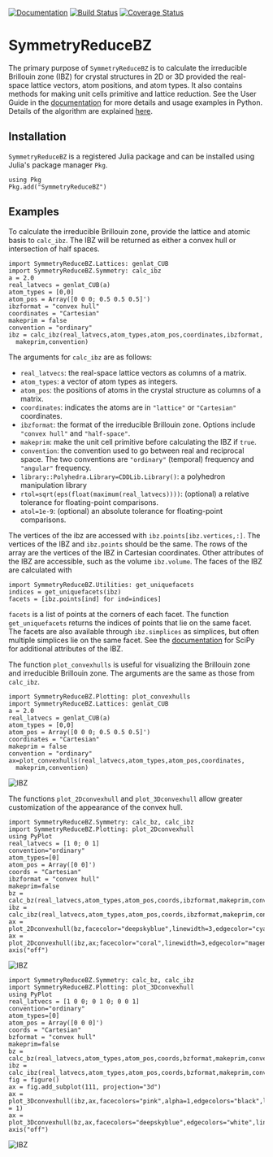 [![Documentation](https://img.shields.io/badge/docs-dev-blue.svg)](
https://jerjorg.github.io/SymmetryReduceBZ.jl/)
[![Build Status](
https://travis-ci.com/jerjorg/SymmetryReduceBZ.jl.svg?branch=master)](
https://travis-ci.com/jerjorg/SymmetryReduceBZ.jl)
[![Coverage Status](
https://coveralls.io/repos/github/jerjorg/SymmetryReduceBZ.jl/badge.svg?branch=master)](
https://coveralls.io/github/jerjorg/SymmetryReduceBZ.jl?branch=master&service=github)


# SymmetryReduceBZ
The primary purpose of `SymmetryReduceBZ` is to calculate the irreducible
Brillouin zone (IBZ) for crystal structures in 2D or 3D provided the real-space
lattice vectors, atom positions, and atom types. It also contains methods for
making unit cells primitive and lattice reduction. See the User Guide in the
[documentation](https://jerjorg.github.io/SymmetryReduceBZ.jl/) for more details
and usage examples in Python. Details of the algorithm are explained [here](https://arxiv.org/abs/2104.05856).

## Installation

`SymmetryReduceBZ` is a registered Julia package and can be installed using
Julia's package manager `Pkg`.
```
using Pkg
Pkg.add("SymmetryReduceBZ")
```

## Examples

To calculate the irreducible Brillouin zone, provide the lattice and atomic
basis to `calc_ibz`. The IBZ will be returned as either a convex hull or
intersection of half spaces.
```@example
import SymmetryReduceBZ.Lattices: genlat_CUB
import SymmetryReduceBZ.Symmetry: calc_ibz
a = 2.0
real_latvecs = genlat_CUB(a)
atom_types = [0,0]
atom_pos = Array([0 0 0; 0.5 0.5 0.5]')
ibzformat = "convex hull"
coordinates = "Cartesian"
makeprim = false
convention = "ordinary"
ibz = calc_ibz(real_latvecs,atom_types,atom_pos,coordinates,ibzformat,
  makeprim,convention)
```
The arguments for `calc_ibz` are as follows:
- `real_latvecs`: the real-space lattice vectors as columns of a matrix.
- `atom_types`: a vector of atom types as integers.
- `atom_pos`: the positions of atoms in the crystal structure as columns of a matrix.
- `coordinates`: indicates the atoms are in `"lattice"` or `"Cartesian"`
	coordinates.
- `ibzformat`: the format of the irreducible Brillouin zone. Options include
	`"convex hull"` and `"half-space"`.
- `makeprim`: make the unit cell primitive before calculating the IBZ if
	`true`.
- `convention`: the convention used to go between real and reciprocal space. The
	two conventions are `"ordinary"` (temporal) frequency and `"angular"`
	frequency.
- `library::Polyhedra.Library=CDDLib.Library()`: a polyhedron manipulation library
- `rtol=sqrt(eps(float(maximum(real_latvecs))))`: (optional) a relative tolerance for floating-point comparisons.
- `atol=1e-9`: (optional) an absolute tolerance for floating-point comparisons.	
	
The vertices of the ibz are accessed with `ibz.points[ibz.vertices,:]`. The
vertices of the IBZ and `ibz.points` should be the same. The rows of the array
are the vertices of the IBZ in Cartesian coordinates. Other attributes of the
IBZ are accessible, such as the volume `ibz.volume`. The faces of the IBZ are
calculated with
```
import SymmetryReduceBZ.Utilities: get_uniquefacets
indices = get_uniquefacets(ibz)
facets = [ibz.points[ind] for ind=indices]
```
`facets` is a list of points at the corners of each facet. The function
`get_uniquefacets` returns the indices of points that lie on the same facet. The
facets are also available through `ibz.simplices` as simplices, but often multiple simplices
lie on the same facet. See the [documentation](https://docs.scipy.org/doc/scipy/reference/generated/scipy.spatial.ConvexHull.html) for SciPy
for additional attributes of the IBZ.

The function `plot_convexhulls` is useful for visualizing the Brillouin zone
and irreducible Brillouin zone. The arguments are the same as those from
`calc_ibz`.
```@example
import SymmetryReduceBZ.Plotting: plot_convexhulls
import SymmetryReduceBZ.Lattices: genlat_CUB
a = 2.0
real_latvecs = genlat_CUB(a)
atom_types = [0,0]
atom_pos = Array([0 0 0; 0.5 0.5 0.5]')
coordinates = "Cartesian"
makeprim = false
convention = "ordinary"
ax=plot_convexhulls(real_latvecs,atom_types,atom_pos,coordinates,
  makeprim,convention)
```
![IBZ](https://github.com/jerjorg/SymmetryReduceBZ.jl/blob/master/plots/ibz.png)

The functions `plot_2Dconvexhull` and `plot_3Dconvexhull` allow greater customization of 
the appearance of the convex hull.

```@example
import SymmetryReduceBZ.Symmetry: calc_bz, calc_ibz
import SymmetryReduceBZ.Plotting: plot_2Dconvexhull
using PyPlot
real_latvecs = [1 0; 0 1]
convention="ordinary"
atom_types=[0]
atom_pos = Array([0 0]')
coords = "Cartesian"
ibzformat = "convex hull"
makeprim=false
bz = calc_bz(real_latvecs,atom_types,atom_pos,coords,ibzformat,makeprim,convention)
ibz = calc_ibz(real_latvecs,atom_types,atom_pos,coords,ibzformat,makeprim,convention)
ax = plot_2Dconvexhull(bz,facecolor="deepskyblue",linewidth=3,edgecolor="cyan",alpha=0.2)
ax = plot_2Dconvexhull(ibz,ax;facecolor="coral",linewidth=3,edgecolor="magenta",alpha=0.4)
axis("off")
```
![IBZ](https://github.com/jerjorg/SymmetryReduceBZ.jl/blob/master/plots/ibz-3.png)

```@example
import SymmetryReduceBZ.Symmetry: calc_bz, calc_ibz
import SymmetryReduceBZ.Plotting: plot_3Dconvexhull
using PyPlot
real_latvecs = [1 0 0; 0 1 0; 0 0 1]
convention="ordinary"
atom_types=[0]
atom_pos = Array([0 0 0]')
coords = "Cartesian"
bzformat = "convex hull"
makeprim=false
bz = calc_bz(real_latvecs,atom_types,atom_pos,coords,bzformat,makeprim,convention)
ibz = calc_ibz(real_latvecs,atom_types,atom_pos,coords,bzformat,makeprim,convention)
fig = figure()
ax = fig.add_subplot(111, projection="3d")
ax = plot_3Dconvexhull(ibz,ax,facecolors="pink",alpha=1,edgecolors="black",linewidths = 1)
ax = plot_3Dconvexhull(bz,ax,facecolors="deepskyblue",edgecolors="white",linewidths=1,alpha=0.2)
axis("off")
```
![IBZ](https://github.com/jerjorg/SymmetryReduceBZ.jl/blob/master/plots/ibz-2.png)
